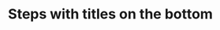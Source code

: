 ---
title: Steps with titles on the bottom
category: Application
paid: true
isActive: true
ltr: {"react":{"jsxTail":[{"code":"import { useState } from \"react\"\n\nexport default () => {\n\n    const [steps, setStep] = useState({\n        stepsItems: [\"Profile\", \"Contact\", \"Identity\", \"Passport\"],\n        currentStep: 2\n    })\n\n    return (\n        <div className=\"max-w-2xl mx-auto px-4 md:px-0\">\n            <ul aria-label=\"Steps\" className=\"items-center text-gray-600 font-medium md:flex\">\n                {steps.stepsItems.map((item, idx) => (\n                    <li aria-current={steps.currentStep == idx + 1 ? \"step\" : false} className=\"flex gap-x-3 md:flex-col md:flex-1 md:gap-x-0\">\n                        <div className=\"flex flex-col items-center md:flex-row md:flex-1\">\n                            <hr className={`w-full border hidden md:block ${idx == 0 ? \"border-none\" : \"\" || steps.currentStep >= idx + 1 ? \"border-indigo-600\" : \"\"}`} />\n                            <div className={`w-8 h-8 rounded-full border-2 flex-none flex items-center justify-center ${steps.currentStep > idx + 1 ? \"bg-indigo-600 border-indigo-600\" : \"\" || steps.currentStep == idx + 1 ? \"border-indigo-600\" : \"\"}`}>\n                                <span className={`w-2.5 h-2.5 rounded-full bg-indigo-600 ${steps.currentStep != idx + 1 ? \"hidden\" : \"\"}`}></span>\n                                {\n                                    steps.currentStep > idx + 1 ? (\n                                        <svg xmlns=\"http://www.w3.org/2000/svg\" fill=\"none\" viewBox=\"0 0 24 24\" strokeWidth={1.5} stroke=\"currentColor\" className=\"w-5 h-5 text-white\">\n                                            <path strokeLinecap=\"round\" strokeLinejoin=\"round\" d=\"M4.5 12.75l6 6 9-13.5\" />\n                                        </svg>\n                                    ) : \"\"\n                                }\n                            </div>\n                            <hr className={`h-12 border md:w-full md:h-auto ${idx + 1 == steps.stepsItems.length ? \"border-none\" : \"\" || steps.currentStep > idx + 1 ? \"border-indigo-600\" : \"\"}`} />\n                        </div>\n                        <div className=\"h-8 flex justify-center items-center md:mt-3 md:h-auto\">\n                            <h3 className={`text-sm ${steps.currentStep == idx + 1 ? \"text-indigo-600\" : \"\"}`}>\n                                {item}\n                            </h3>\n                        </div>\n                    </li>\n                ))}\n            </ul>\n        </div>\n    )\n}","label":"App.jsx"}],"jsxCss":[]},"vue":{"vueTail":[],"vueCss":[]},"preview":"function App() {\n  const [steps, setStep] = useState({\n    stepsItems: [\"Profile\", \"Contact\", \"Identity\", \"Passport\"],\n    currentStep: 2\n  });\n  return /*#__PURE__*/React.createElement(\"div\", {\n    className: \"max-w-2xl mx-auto px-4 pt-16 md:px-0\"\n  }, /*#__PURE__*/React.createElement(\"ul\", {\n    \"aria-label\": \"Steps\",\n    className: \"items-center text-gray-600 font-medium md:flex\"\n  }, steps.stepsItems.map((item, idx) => /*#__PURE__*/React.createElement(\"li\", {\n    \"aria-current\": steps.currentStep == idx + 1 ? \"step\" : false,\n    className: \"flex gap-x-3 md:flex-col md:flex-1 md:gap-x-0\"\n  }, /*#__PURE__*/React.createElement(\"div\", {\n    className: \"flex flex-col items-center md:flex-row md:flex-1\"\n  }, /*#__PURE__*/React.createElement(\"hr\", {\n    className: `w-full border hidden md:block ${idx == 0 ? \"border-none\" : \"\" || steps.currentStep >= idx + 1 ? \"border-indigo-600\" : \"\"}`\n  }), /*#__PURE__*/React.createElement(\"div\", {\n    className: `w-8 h-8 rounded-full border-2 flex-none flex items-center justify-center ${steps.currentStep > idx + 1 ? \"bg-indigo-600 border-indigo-600\" : \"\" || steps.currentStep == idx + 1 ? \"border-indigo-600\" : \"\"}`\n  }, /*#__PURE__*/React.createElement(\"span\", {\n    className: `w-2.5 h-2.5 rounded-full bg-indigo-600 ${steps.currentStep != idx + 1 ? \"hidden\" : \"\"}`\n  }), steps.currentStep > idx + 1 ? /*#__PURE__*/React.createElement(\"svg\", {\n    xmlns: \"http://www.w3.org/2000/svg\",\n    fill: \"none\",\n    viewBox: \"0 0 24 24\",\n    strokeWidth: 1.5,\n    stroke: \"currentColor\",\n    className: \"w-5 h-5 text-white\"\n  }, /*#__PURE__*/React.createElement(\"path\", {\n    strokeLinecap: \"round\",\n    strokeLinejoin: \"round\",\n    d: \"M4.5 12.75l6 6 9-13.5\"\n  })) : \"\"), /*#__PURE__*/React.createElement(\"hr\", {\n    className: `h-12 border md:w-full md:h-auto ${idx + 1 == steps.stepsItems.length ? \"border-none\" : \"\" || steps.currentStep > idx + 1 ? \"border-indigo-600\" : \"\"}`\n  })), /*#__PURE__*/React.createElement(\"div\", {\n    className: \"h-8 flex justify-center items-center md:mt-3 md:h-auto\"\n  }, /*#__PURE__*/React.createElement(\"h3\", {\n    className: `text-sm ${steps.currentStep == idx + 1 ? \"text-indigo-600\" : \"\"}`\n  }, item))))));\n}"}
rtl: {"react":{"jsxCss":[],"jsxTail":[{"code":"import { useState } from \"react\"\n\nexport default () => {\n\n    const [steps, setStep] = useState({\n        stepsItems: [\"الملف الشخصي\", \"الاتصال\", \"الهوية\", \"جواز السفر\"],\n        currentStep: 2\n    })\n\n    return (\n        <div className=\"max-w-2xl mx-auto px-4 md:px-0\">\n            <ul aria-label=\"Steps\" className=\"items-center text-gray-600 font-medium md:flex\">\n                {steps.stepsItems.map((item, idx) => (\n                    <li aria-current={steps.currentStep == idx + 1 ? \"step\" : false} className=\"flex gap-x-3 md:flex-col md:flex-1 md:gap-x-0\">\n                        <div className=\"flex flex-col items-center md:flex-row md:flex-1\">\n                            <hr className={`w-full border hidden md:block ${idx == 0 ? \"border-none\" : \"\" || steps.currentStep >= idx + 1 ? \"border-indigo-600\" : \"\"}`} />\n                            <div className={`w-8 h-8 rounded-full border-2 flex-none flex items-center justify-center ${steps.currentStep > idx + 1 ? \"bg-indigo-600 border-indigo-600\" : \"\" || steps.currentStep == idx + 1 ? \"border-indigo-600\" : \"\"}`}>\n                                <span className={`w-2.5 h-2.5 rounded-full bg-indigo-600 ${steps.currentStep != idx + 1 ? \"hidden\" : \"\"}`}></span>\n                                {\n                                    steps.currentStep > idx + 1 ? (\n                                        <svg xmlns=\"http://www.w3.org/2000/svg\" fill=\"none\" viewBox=\"0 0 24 24\" strokeWidth={1.5} stroke=\"currentColor\" className=\"w-5 h-5 text-white\">\n                                            <path strokeLinecap=\"round\" strokeLinejoin=\"round\" d=\"M4.5 12.75l6 6 9-13.5\" />\n                                        </svg>\n                                    ) : \"\"\n                                }\n                            </div>\n                            <hr className={`h-12 border md:w-full md:h-auto ${idx + 1 == steps.stepsItems.length ? \"border-none\" : \"\" || steps.currentStep > idx + 1 ? \"border-indigo-600\" : \"\"}`} />\n                        </div>\n                        <div className=\"h-8 flex justify-center items-center md:mt-3 md:h-auto\">\n                            <h3 className={`text-sm ${steps.currentStep == idx + 1 ? \"text-indigo-600\" : \"\"}`}>\n                                {item}\n                            </h3>\n                        </div>\n                    </li>\n                ))}\n            </ul>\n        </div>\n    )\n}","label":"App.jsx"}]},"vue":{"vueCss":[],"vueTail":[]},"preview":"function App() {\n  const [steps, setStep] = useState({\n    stepsItems: [\"الملف الشخصي\", \"الاتصال\", \"الهوية\", \"جواز السفر\"],\n    currentStep: 2\n  });\n  return /*#__PURE__*/React.createElement(\"div\", {\n    className: \"max-w-2xl mx-auto px-4 py-16 md:px-0\"\n  }, /*#__PURE__*/React.createElement(\"ul\", {\n    \"aria-label\": \"Steps\",\n    className: \"items-center text-gray-600 font-medium md:flex\"\n  }, steps.stepsItems.map((item, idx) => /*#__PURE__*/React.createElement(\"li\", {\n    \"aria-current\": steps.currentStep == idx + 1 ? \"step\" : false,\n    className: \"flex gap-x-3 md:flex-col md:flex-1 md:gap-x-0\"\n  }, /*#__PURE__*/React.createElement(\"div\", {\n    className: \"flex flex-col items-center md:flex-row md:flex-1\"\n  }, /*#__PURE__*/React.createElement(\"hr\", {\n    className: `w-full border hidden md:block ${idx == 0 ? \"border-none\" : \"\" || steps.currentStep >= idx + 1 ? \"border-indigo-600\" : \"\"}`\n  }), /*#__PURE__*/React.createElement(\"div\", {\n    className: `w-8 h-8 rounded-full border-2 flex-none flex items-center justify-center ${steps.currentStep > idx + 1 ? \"bg-indigo-600 border-indigo-600\" : \"\" || steps.currentStep == idx + 1 ? \"border-indigo-600\" : \"\"}`\n  }, /*#__PURE__*/React.createElement(\"span\", {\n    className: `w-2.5 h-2.5 rounded-full bg-indigo-600 ${steps.currentStep != idx + 1 ? \"hidden\" : \"\"}`\n  }), steps.currentStep > idx + 1 ? /*#__PURE__*/React.createElement(\"svg\", {\n    xmlns: \"http://www.w3.org/2000/svg\",\n    fill: \"none\",\n    viewBox: \"0 0 24 24\",\n    strokeWidth: 1.5,\n    stroke: \"currentColor\",\n    className: \"w-5 h-5 text-white\"\n  }, /*#__PURE__*/React.createElement(\"path\", {\n    strokeLinecap: \"round\",\n    strokeLinejoin: \"round\",\n    d: \"M4.5 12.75l6 6 9-13.5\"\n  })) : \"\"), /*#__PURE__*/React.createElement(\"hr\", {\n    className: `h-12 border md:w-full md:h-auto ${idx + 1 == steps.stepsItems.length ? \"border-none\" : \"\" || steps.currentStep > idx + 1 ? \"border-indigo-600\" : \"\"}`\n  })), /*#__PURE__*/React.createElement(\"div\", {\n    className: \"h-8 flex justify-center items-center md:mt-3 md:h-auto\"\n  }, /*#__PURE__*/React.createElement(\"h3\", {\n    className: `text-sm ${steps.currentStep == idx + 1 ? \"text-indigo-600\" : \"\"}`\n  }, item))))));\n}"}
slug: /steps
id: d376841e-4333-4aff-a88a-a9dfb5212762
created_at: 1669575403207
---
